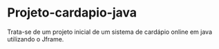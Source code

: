 # Projeto-cardapio-java
Trata-se de um projeto inicial de um sistema de cardápio online em java utilizando o Jframe.
